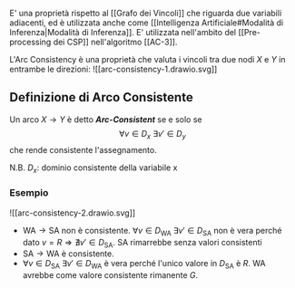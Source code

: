 E' una proprietà rispetto al [[Grafo dei Vincoli]] che riguarda due variabili adiacenti, ed è utilizzata anche come [[Intelligenza Artificiale#Modalità di Inferenza|Modalità di Inferenza]].
E' utilizzata nell'ambito del [[Pre-processing dei CSP]] nell'algoritmo [[AC-3]].

L'Arc Consistency è una proprietà che valuta i vincoli tra due nodi $X$ e $Y$ in entrambe le direzioni:
![[arc-consistency-1.drawio.svg]]

## Definizione di Arco Consistente
Un arco $X\rightarrow Y$ è detto ***Arc-Consistent*** se e solo se
$$\forall v \in D_x\  \exists v'\in D_y $$
che rende consistente l'assegnamento.

N.B. $D_x$: dominio consistente della variabile x

### Esempio

![[arc-consistency-2.drawio.svg]]

- $\text{WA}\rightarrow\text{SA}$ non è consistente. 
  $\forall v \in D_\text{WA}\  \exists v'\in D_\text{SA}$ non è vera perché dato $v = R \Rightarrow \nexists v'\in  D_\text{SA}$.
  $\text{SA}$ rimarrebbe senza valori consistenti
- $\text{SA}\rightarrow \text{WA}$ è consistente.
- $\forall v \in D_\text{SA}\  \exists v'\in D_\text{WA}$ è vera perché l'unico valore in $D_\text{SA}$ è $R$.
  $\text{WA}$ avrebbe come valore consistente rimanente $G$.
